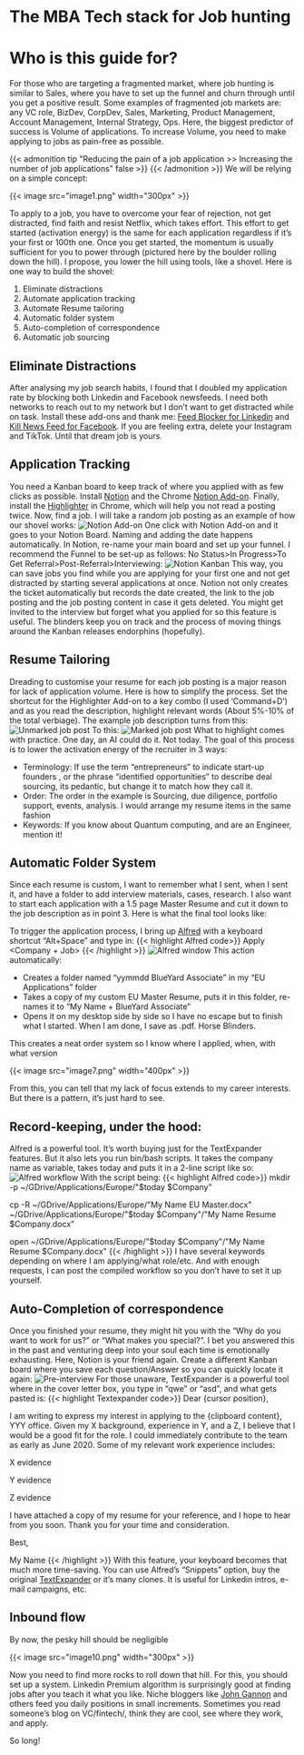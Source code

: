 # The MBA Tech stack for Job hunting

# Who is this guide for?
For those who are targeting a fragmented market, where job hunting is similar to Sales, where you have to set up the funnel and churn through until you get a positive result. Some examples of fragmented job markets are: any VC role, BizDev, CorpDev, Sales, Marketing, Product Management, Account Management, Internal Strategy, Ops. Here, the biggest predictor of success is Volume of applications. To increase Volume, you need to make applying to jobs as pain-free as possible.

{{< admonition tip "Reducing the pain of a job application >> Increasing the number of job applications" false >}}
{{< /admonition >}}
We will be relying on a simple concept:

{{< image src="image1.png" width="300px" >}}

To apply to a job, you have to overcome your fear of rejection, not get distracted, find faith and resist Netflix, which takes effort. This effort to get started (activation energy) is the same for each application regardless if it’s your first or 100th one. Once you get started, the momentum is usually sufficient for you to power through (pictured here by the boulder rolling down the hill). I propose, you lower the hill using tools, like a shovel. Here is one way to build the shovel:

1. Eliminate distractions
2. Automate application tracking
3. Automate Resume tailoring
4. Automatic folder system
5. Auto-completion of correspondence
6. Automatic job sourcing

## Eliminate Distractions
After analysing my job search habits, I found that I doubled my application rate by blocking both Linkedin and Facebook newsfeeds. I need both networks to reach out to my network but I don’t want to get distracted while on task. Install these add-ons and thank me: [Feed Blocker for Linkedin](https://chrome.google.com/webstore/detail/feed-blocker-for-linkedin/eikaafmldiioljlilngpogcepiedpenf) and [Kill News Feed for Facebook](https://chrome.google.com/webstore/detail/kill-news-feed/hjobfcedfgohjkaieocljfcppjbkglfd?hl=en). If you are feeling extra, delete your Instagram and TikTok. Until that dream job is yours.

## Application Tracking
You need a Kanban board to keep track of where you applied with as few clicks as possible. Install [Notion](https://www.notion.so/desktop) and the Chrome [Notion Add-on](https://chrome.google.com/webstore/detail/notion-web-clipper/knheggckgoiihginacbkhaalnibhilkk?hl=en). Finally, install the [Highlighter](https://chrome.google.com/webstore/detail/highlighter/fdfcjfoifbjplmificlkdfneafllkgmn) in Chrome, which will help you not read a posting twice. Now, find a job. I will take a random job posting as an example of how our shovel works:
![Notion Add-on](image2.png "Notion Chrome add-on captures the job post url, time applied, and custom name") 
One click with Notion Add-on and it goes to your Notion Board. Naming and adding the date happens automatically. In Notion, re-name your main board and set up your funnel. I recommend the Funnel to be set-up as follows: No Status>In Progress>To Get Referral>Post-Referral>Interviewing:
![Notion Kanban](image3.png "Notion Kanban ") 
This way, you can save jobs you find while you are applying for your first one and not get distracted by starting several applications at once. Notion not only creates the ticket automatically but records the date created, the link to the job posting and the job posting content in case it gets deleted. You might get invited to the interview but forget what you applied for so this feature is useful. The blinders keep you on track and the process of moving things around the Kanban releases endorphins (hopefully).

## Resume Tailoring

Dreading to customise your resume for each job posting is a major reason for lack of application volume. Here is how to simplify the process. Set the shortcut for the Highlighter Add-on to a key combo (I used ‘Command+D’) and as you read the description, highlight relevant words (About 5%-10% of the total verbiage). The example job description turns from this:
![Unmarked job post](image4.png " ") 
To this:
![Marked job post](image5.png " ") 
What to highlight comes with practice. One day, an AI could do it. Not today. The goal of this process is to lower the activation energy of the recruiter in 3 ways:

- Terminology: If use the term “entrepreneurs” to indicate start-up founders , or the phrase “identified opportunities” to describe deal sourcing, its pedantic, but change it to match how they call it.
- Order: The order in the example is Sourcing, due diligence, portfolio support, events, analysis. I would arrange my resume items in the same fashion
- Keywords: If you know about Quantum computing, and are an Engineer, mention it!

## Automatic Folder System

Since each resume is custom, I want to remember what I sent, when I sent it, and have a folder to add interview materials, cases, research. I also want to start each application with a 1.5 page Master Resume and cut it down to the job description as in point 3. Here is what the final tool looks like:

To trigger the application process, I bring up [Alfred](https://www.alfredapp.com/) with a keyboard shortcut “Alt+Space” and type in:
{{< highlight Alfred code>}}
Apply <Company + Job>
{{< /highlight >}}
![Alfred window](image6.png " ") 
This action automatically:
- Creates a folder named “yymmdd BlueYard Associate” in my “EU Applications” folder
- Takes a copy of my custom EU Master Resume, puts it in this folder, re-names it to “My Name + BlueYard Associate”
- Opens it on my desktop side by side so I have no escape but to finish what I started. When I am done, I save as .pdf. Horse Blinders.

This creates a neat order system so I know where I applied, when, with what version

{{< image src="image7.png" width="400px" >}}

From this, you can tell that my lack of focus extends to my career interests. But there is a pattern, it’s just hard to see.

## Record-keeping, under the hood:

Alfred is a powerful tool. It’s worth buying just for the TextExpander features. But it also lets you run bin/bash scripts. It takes the company name as variable, takes today and puts it in a 2-line script like so:
![Alfred workflow](image8.png " ") 
With the script being:
{{< highlight Alfred code>}}
mkdir -p ~/GDrive/Applications/Europe/"$today $Company"

cp -R ~/GDrive/Applications/Europe/"My Name EU Master.docx" ~/GDrive/Applications/Europe/"$today $Company"/"My Name Resume $Company.docx"

open ~/GDrive/Applications/Europe/"$today $Company"/"My Name Resume $Company.docx"
{{< /highlight >}}
I have several keywords depending on where I am applying/what role/etc. And with enough requests, I can post the compiled workflow so you don’t have to set it up yourself.

## Auto-Completion of correspondence

Once you finished your resume, they might hit you with the “Why do you want to work for us?” or “What makes you special?”. I bet you answered this in the past and venturing deep into your soul each time is emotionally exhausting. Here, Notion is your friend again. Create a different Kanban board where you save each question/Answer so you can quickly locate it again:
![Pre-interview](image9.png " ") 
For those unaware, TextExpander is a powerful tool where in the cover letter box, you type in “qwe” or “asd”, and what gets pasted is:
{{< highlight Textexpander code>}}
Dear {cursor position},

I am writing to express my interest in applying to the {clipboard content}, YYY office. Given my X background, experience in Y, and a Z, I believe that I would be a good fit for the role. I could immediately contribute to the team as early as June 2020. Some of my relevant work experience includes:

X evidence

Y evidence

Z evidence

I have attached a copy of my resume for your reference, and I hope to hear from you soon. Thank you for your time and consideration.

Best,

My Name
{{< /highlight >}}
With this feature, your keyboard becomes that much more time-saving. You can use Alfred’s “Snippets” option, buy the original [TextExpander](https://textexpander.com/) or it’s many clones. It is useful for Linkedin intros, e-mail campaigns, etc.
## Inbound flow

By now, the pesky hill should be negligible

{{< image src="image10.png" width="300px" >}}

Now you need to find more rocks to roll down that hill. For this, you should set up a system. Linkedin Premium algorithm is surprisingly good at finding jobs after you teach it what you like. Niche bloggers like [John Gannon](https://johngannonblog.com/) and others feed you daily positions in small increments. Sometimes you read someone’s blog on VC/fintech/, think they are cool, see where they work, and apply.

So long!
